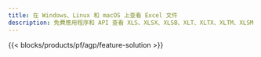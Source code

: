 ```yaml
---
title: 在 Windows、Linux 和 macOS 上查看 Excel 文件
description: 免費應用程序和 API 查看 XLS、XLSX、XLSB、XLT、XLTX、XLTM、XLSM 和 ODS 文件
---
```

{{< blocks/products/pf/agp/feature-solution >}} 

